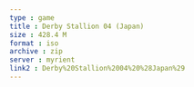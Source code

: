 ```yaml
---
type : game
title : Derby Stallion 04 (Japan)
size : 428.4 M
format : iso
archive : zip
server : myrient
link2 : Derby%20Stallion%2004%20%28Japan%29
---
```


